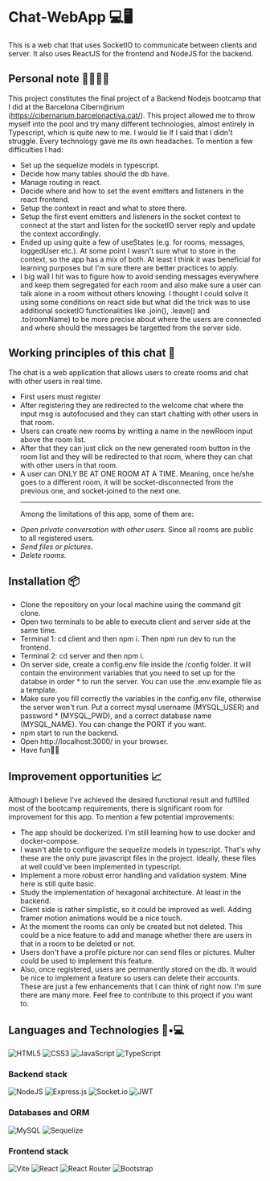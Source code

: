 # Chat-WebApp 💻🖥

This is a web chat that uses SocketIO to communicate between clients and server. It also uses ReactJS for the frontend and NodeJS for the backend.

## Personal note 📝🙍🏻‍♂️

This project constitutes the final project of a Backend Nodejs bootcamp that I did at the Barcelona Cibern@rium (https://cibernarium.barcelonactiva.cat/). This project allowed me to throw myself into the pool and try many different technologies, almost entirely in Typescript, which is quite new to me. I would lie If I said that I didn't struggle. Every technology gave me its own headaches. To mention a few difficulties I had:

- Set up the sequelize models in typescript.
- Decide how many tables should the db have.
- Manage routing in react.
- Decide where and how to set the event emitters and listeners in the react frontend.
- Setup the context in react and what to store there.
- Setup the first event emitters and listeners in the socket context to connect at the start and listen for the socketIO server reply and update the context accordingly.
- Ended up using quite a few of useStates (e.g. for rooms, messages, loggedUser etc.). At some point I wasn't sure what to store in the context, so the app has a mix of both. At least I think it was beneficial for learning purposes but I'm sure there are better practices to apply.
- I big wall I hit was to figure how to avoid sending messages everywhere and keep them segregated for each room and also make sure a user can talk alone in a room without others knowing. I thought I could solve it using some conditions on react side but what did the trick was to use additional socketIO functionalities like .join(), .leave() and .to(roomName) to be more precise about where the users are connected and where should the messages be targetted from the server side.

## Working principles of this chat 📝

The chat is a web application that allows users to create rooms and chat with other users in real time.

- First users must register
- After registering they are redirected to the welcome chat where the input msg is autofocused and they can start chatting with other users in that room.
- Users can create new rooms by writting a name in the newRoom input above the room list.
- After that they can just click on the new generated room button in the room list and they will be redirected to that room, where they can chat with other users in that room.
- A user can ONLY BE AT ONE ROOM AT A TIME. Meaning, once he/she goes to a different room, it will be socket-disconnected from the previous one, and socket-joined to the next one.</br><hr>
  Among the limitations of this app, some of them are:

* _Open private conversation with other users._ Since all rooms are public to all registered users.
* _Send files or pictures._
* _Delete rooms._ </br>

## Installation 📦

- Clone the repository on your local machine using the command git clone.
- Open two terminals to be able to execute client and server side at the same time.
- Terminal 1: cd client and then npm i. Then npm run dev to run the frontend.
- Terminal 2: cd server and then npm i.
- On server side, create a config.env file inside the /config folder. It will contain the environment variables that you need to set up for the databse in order \* to run the server. You can use the .env.example file as a template.
- Make sure you fill correctly the variables in the config.env file, otherwise the server won't run. Put a correct mysql username (MYSQL_USER) and password \* (MYSQL_PWD), and a correct database name (MYSQL_NAME). You can change the PORT if you want.
- npm start to run the backend.
- Open http://localhost:3000/ in your browser.
- Have fun🎊🎉

## Improvement opportunities 📈

Although I believe I've achieved the desired functional result and fulfilled most of the bootcamp requirements, there is significant room for improvement for this app. To mention a few potential improvements:

- The app should be dockerized. I'm still learning how to use docker and docker-compose.
- I wasn't able to configure the sequelize models in typescript. That's why these are the only pure javascript files in the project. Ideally, these files at well could've been implemented in typescript.
- Implement a more robust error handling and validation system. Mine here is still quite basic.
- Study the implementation of hexagonal architecture. At least in the backend.
- Client side is rather simplistic, so it could be improved as well. Adding framer motion animations would be a nice touch.
- At the moment the rooms can only be created but not deleted. This could be a nice feature to add and manage whether there are users in that in a room to be deleted or not.
- Users don't have a profile picture nor can send files or pictures. Multer could be used to implement this feature.
- Also, once registered, users are permanently stored on the db. It would be nice to implement a feature so users can delete their accounts.
  These are just a few enhancements that I can think of right now. I'm sure there are many more. Feel free to contribute to this project if you want to.

## Languages and Technologies 👦•💻

![HTML5](https://img.shields.io/badge/html5-%23E34F26.svg?style=for-the-badge&logo=html5&logoColor=white)
![CSS3](https://img.shields.io/badge/css3-%231572B6.svg?style=for-the-badge&logo=css3&logoColor=white)
![JavaScript](https://img.shields.io/badge/javascript-%23323330.svg?style=for-the-badge&logo=javascript&logoColor=%23F7DF1E)
![TypeScript](https://img.shields.io/badge/typescript-%23007ACC.svg?style=for-the-badge&logo=typescript&logoColor=white)

### Backend stack

![NodeJS](https://img.shields.io/badge/node.js-6DA55F?style=for-the-badge&logo=node.js&logoColor=white)
![Express.js](https://img.shields.io/badge/express.js-%23404d59.svg?style=for-the-badge&logo=express&logoColor=%2361DAFB)
![Socket.io](https://img.shields.io/badge/Socket.io-black?style=for-the-badge&logo=socket.io&badgeColor=010101)
![JWT](https://img.shields.io/badge/JWT-black?style=for-the-badge&logo=JSON%20web%20tokens)

### Databases and ORM

![MySQL](https://img.shields.io/badge/mysql-%2300f.svg?style=for-the-badge&logo=mysql&logoColor=white)
![Sequelize](https://img.shields.io/badge/Sequelize-52B0E7?style=for-the-badge&logo=Sequelize&logoColor=white)

### Frontend stack

![Vite](https://img.shields.io/badge/vite-%23646CFF.svg?style=for-the-badge&logo=vite&logoColor=white)
![React](https://img.shields.io/badge/react-%2320232a.svg?style=for-the-badge&logo=react&logoColor=%2361DAFB)
![React Router](https://img.shields.io/badge/React_Router-CA4245?style=for-the-badge&logo=react-router&logoColor=white)
![Bootstrap](https://img.shields.io/badge/bootstrap-%23563D7C.svg?style=for-the-badge&logo=bootstrap&logoColor=white)
